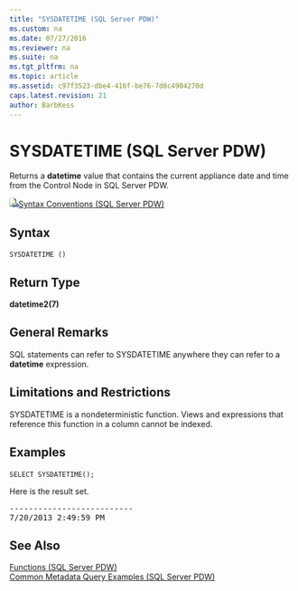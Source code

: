 ```yaml
---
title: "SYSDATETIME (SQL Server PDW)"
ms.custom: na
ms.date: 07/27/2016
ms.reviewer: na
ms.suite: na
ms.tgt_pltfrm: na
ms.topic: article
ms.assetid: c97f3523-dbe4-416f-be76-7d8c4904270d
caps.latest.revision: 21
author: BarbKess
---
```

# SYSDATETIME (SQL Server PDW)
Returns a **datetime** value that contains the current appliance date and time from the Control Node in SQL Server PDW.  
  
![Topic link icon](../../mpp/sqlpdw/media/Topic_Link.gif "Topic_Link")[Syntax Conventions &#40;SQL Server PDW&#41;](../../mpp/sqlpdw/syntax-conventions-sql-server-pdw.md)  
  
## Syntax  
  
```  
SYSDATETIME ()  
```  
  
## Return Type  
**datetime2(7)**  
  
## General Remarks  
SQL statements can refer to SYSDATETIME anywhere they can refer to a **datetime** expression.  
  
## Limitations and Restrictions  
SYSDATETIME is a nondeterministic function. Views and expressions that reference this function in a column cannot be indexed.  
  
## Examples  
  
```  
SELECT SYSDATETIME();  
```  
  
Here is the result set.  
  
<pre>--------------------------  
7/20/2013 2:49:59 PM</pre>  
  
## See Also  
[Functions &#40;SQL Server PDW&#41;](../../mpp/sqlpdw/functions-sql-server-pdw.md)  
[Common Metadata Query Examples &#40;SQL Server PDW&#41;](../../mpp/sqlpdw/common-metadata-query-examples-sql-server-pdw.md)  
  
